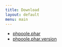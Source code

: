 ```yaml
---
title: Download
layout: default
menu: main
---
```


* [phpoole.phar](/phpoole.phar)
* [phpoole.phar.version](/phpoole.phar.version)
